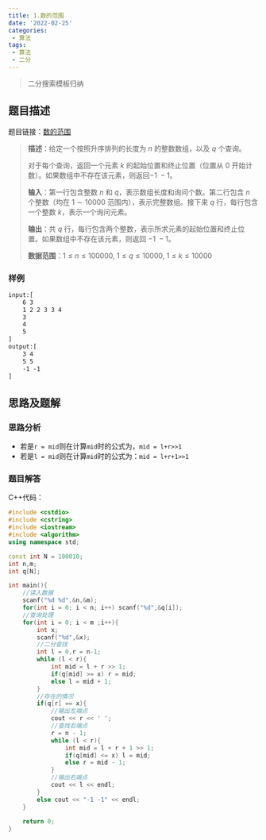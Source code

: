 ```yaml
---
title: 1.数的范围
date: '2022-02-25'
categories:
 - 算法
tags:
 - 算法
 - 二分
---
```


> 二分搜索模板归纳

<!-- more -->

## 题目描述

题目链接：[数的范围](https://www.acwing.com/problem/content/791/)

> **描述**：给定一个按照升序排列的长度为 $n$ 的整数数组，以及 $q$ 个查询。
> 
> 对于每个查询，返回一个元素 $k$ 的起始位置和终止位置（位置从 $0$ 开始计数）。如果数组中不存在该元素，则返回$-1 \; -1$。
>
> **输入**：第一行包含整数 $n$ 和 $q$，表示数组长度和询问个数。第二行包含 $n$ 个整数（均在 $1∼10000$ 范围内），表示完整数组。接下来 $q$ 行，每行包含一个整数 $k$，表示一个询问元素。
>
> **输出**：共 $q$ 行，每行包含两个整数，表示所求元素的起始位置和终止位置。如果数组中不存在该元素，则返回 $-1 \; -1$。
>
> **数据范围**：$1 \leq n \leq 100000$, $1 \leq q \leq 10000$, $1 \leq k \leq 10000$

### 样例

```html
input:[
    6 3
    1 2 2 3 3 4
    3
    4
    5
]
output:[
    3 4
    5 5
    -1 -1
]
```

## 思路及题解

### 思路分析

- 若是`r = mid`则在计算`mid`时的公式为，`mid = l+r>>1`
- 若是`l = mid`则在计算`mid`时的公式为：`mid = l+r+1>>1`

### 题目解答

C++代码：

```cpp
#include <cstdio>
#include <cstring>
#include <iostream>
#include <algorithm>
using namespace std;

const int N = 100010;
int n,m;
int q[N];

int main(){
    //读入数据
    scanf("%d %d",&n,&m);
    for(int i = 0; i < n; i++) scanf("%d",&q[i]);
    //查询处理
    for(int i = 0; i < m ;i++){
        int x;
        scanf("%d",&x);
        //二分查找
        int l = 0,r = n-1;
        while (l < r){
            int mid = l + r >> 1;
            if(q[mid] >= x) r = mid;
            else l = mid + 1;
        }
        //存在的情况
        if(q[r] == x){
            //输出左端点
            cout << r << ' ';
            //查找右端点
            r = n - 1;
            while (l < r){
                int mid = l + r + 1 >> 1;
                if(q[mid] <= x) l = mid;
                else r = mid - 1;
            }
            //输出右端点
            cout << l << endl;
        }
        else cout << "-1 -1" << endl;
    }
    
    return 0;
}
```
